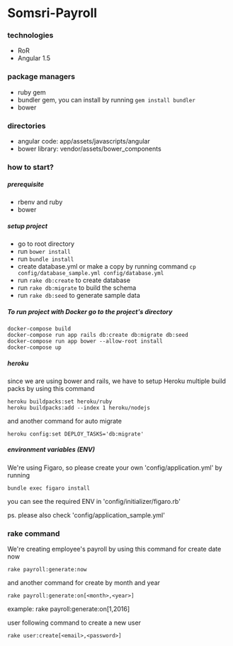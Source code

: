 # Somsri-Payroll

### technologies
- RoR
- Angular 1.5

### package managers
- ruby gem
- bundler gem, you can install by running `gem install bundler`
- bower

### directories
- angular code: app/assets/javascripts/angular
- bower library: vendor/assets/bower_components

### how to start?
##### prerequisite
- rbenv and ruby
- bower

##### setup project
- go to root directory
- run `bower install`
- run `bundle install`
- create database.yml or make a copy by running command
`cp config/database_sample.yml config/database.yml`
- run `rake db:create` to create database
- run `rake db:migrate` to build the schema
- run `rake db:seed` to generate sample data

##### To run project with Docker go to the project's directory
```
docker-compose build
docker-compose run app rails db:create db:migrate db:seed
docker-compose run app bower --allow-root install
docker-compose up
```

##### heroku
  since we are using bower and rails, we have to setup Heroku multiple build packs by using this command
```
heroku buildpacks:set heroku/ruby
heroku buildpacks:add --index 1 heroku/nodejs
```
  and another command for auto migrate
```
heroku config:set DEPLOY_TASKS='db:migrate'
```

##### environment variables (ENV)
  We're using Figaro, so please create your own 'config/application.yml' by running
```
bundle exec figaro install
```
  you can see the required ENV in 'config/initializer/figaro.rb'

  ps. please also check 'config/application_sample.yml'

### rake command
  We're creating employee's payroll by using this command for create date now
```
rake payroll:generate:now
```
  and another command for create by month and year
```
rake payroll:generate:on[<month>,<year>]
```
example: rake payroll:generate:on[1,2016]

  user following command to create a new user
```
rake user:create[<email>,<password>]
```
